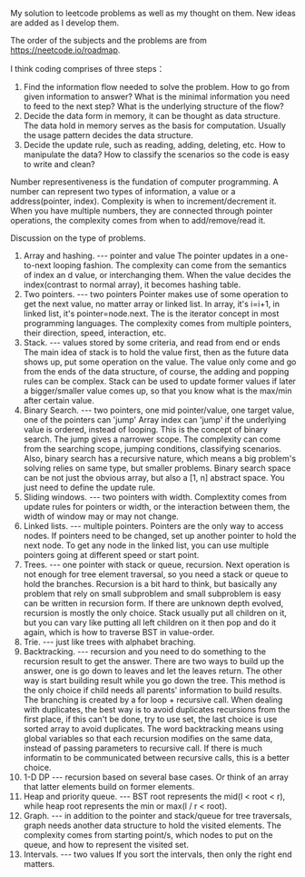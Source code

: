 My solution to leetcode problems as well as my thought on them. New ideas are added as I develop them.

The order of the subjects and the problems are from https://neetcode.io/roadmap. 

I think coding comprises of three steps：
1. Find the information flow needed to solve the problem. 
    How to go from given information to answer? What is the minimal information you need to feed to the next step? What is the underlying structure of the flow? 
2. Decide the data form in memory, it can be thought as data structure.
    The data hold in memory serves as the basis for computation. Usually the usage pattern decides the data structure.
3. Decide the update rule, such as reading, adding, deleting, etc.
    How to manipulate the data? How to classify the scenarios so the code is easy to write and clean?  

Number representiveness is the fundation of computer programming. A number can represent two types of information, a value or a address(pointer, index). Complexity is when to increment/decrement it. When you have multiple numbers, they are connected through pointer operations, the complexity comes from when to add/remove/read it.

Discussion on the type of problems.
1. Array and hashing.
    --- pointer and value
    The pointer updates in a one-to-next looping fashion. The complexity can come from the semantics of index an d value, or interchanging them. 
    When the value decides the index(contrast to normal array), it becomes hashing table.
2. Two pointers.
    --- two pointers
    Pointer makes use of some operation to get the next value, no matter array or linked list. In array, it's i=i+1, in linked list, it's pointer=node.next. The is the iterator concept in most programming languages. The complexity comes from multiple pointers, their direction, speed, interaction, etc.
3. Stack.
    --- values stored by some criteria, and read from end or ends
    The main idea of stack is to hold the value first, then as the future data shows up, put some operation on the value. The value only come and go from the ends of the data structure, of course, the adding and popping rules can be complex. Stack can be used to update former values if later a bigger/smaller value comes up, so that you know what is the max/min after certain value.
4. Binary Search.
    --- two pointers, one mid pointer/value, one target value, one of the pointers can 'jump'
    Array index can 'jump' if the underlying value is ordered, instead of looping. This is the concept of binary search. The jump gives a narrower scope. The complexity can come from the searching scope, jumping conditions, classifying scenarios. Also, binary search has a recursive nature, which means a big problem's solving relies on same type, but smaller problems.
    Binary search space can be not just the obvious array, but also a [1, n] abstract space. You just need to define the update rule.
5. Sliding windows.
    --- two pointers with width.
    Complextity comes from update rules for pointers or width, or the interaction between them, the width of window may or may not change. 
6. Linked lists.
    --- multiple pointers.
    Pointers are the only way to access nodes. If pointers need to be changed, set up another pointer to hold the next node. To get any node in the linked list, you can 
    use multiple pointers going at different speed or start point.
7. Trees.
    --- one pointer with stack or queue, recursion.
    Next operation is not enough for tree element traversal, so you need a stack or queue to hold the branches. Recursion is a bit hard to think, but basically any problem that rely on small subproblem and small subproblem is easy can be written in recursion form. If there are unknown depth evolved, recursion is mostly the only choice.  Stack usually put all children on it, but you can vary like putting all left children on it then pop and do it again, which is how to traverse BST in value-order.
8. Trie.
    --- just like trees with alphabet braching.
9. Backtracking.
    --- recursion and you need to do something to the recursion result to get the answer. 
    There are two ways to build up the answer, one is go down to leaves and let the leaves return. The other way is start building result while you go down the tree. This method is the only choice if child needs all parents' information to build results. The branching is created by a for loop + recursive call. When dealing with duplicates, the best way is to avoid duplicates recursions from the first place, if this can't be done, try to use set, the last choice is use sorted array to avoid duplicates. 
    The word backtracking means using global variables so that each recursion modifies on the same data, instead of passing parameters to recursive call. If there is much informatin to be communicated between recursive calls, this is a better choice.
10. 1-D DP
    --- recursion based on several base cases. Or think of an array that latter elements build on former elements.
11. Heap and priority queue.
    --- BST root represents the mid(l < root < r), while heap root represents the min or max(l / r < root). 
12. Graph.
    --- in addition to the pointer and stack/queue for tree traversals, graph needs another data structure to hold the visited elements.
    The complexity comes from starting point/s, which nodes to put on the queue, and how to represent the visited set.
13. Intervals.
    --- two values
    If you sort the intervals, then only the right end matters.